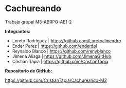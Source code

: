 # Cachureando
Trabajo grupal M3-ABRPO-AE1-2

**Integrantes:**

- Loreto Rodríguez | https://github.com/Loretoalmendro
- Ender Perez | https://github.com/enderdpl
- Reynaldo Blanco | https://github.com/renyblanco
- Jimena Aliaga | https://github.com/JimenaGitHub
- Cristian Tapia | https://github.com/CristianTapia

**Repositorio de GitHub:**

https://github.com/CristianTapia/Cachureando-M3
